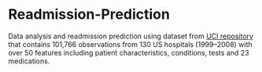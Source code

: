 # Readmission-Prediction
Data analysis and readmission prediction using dataset from [UCI repository](https://archive.ics.uci.edu/ml/datasets/diabetes+130-us+hospitals+for+years+1999-2008#) that contains 101,766 observations from 130 US hospitals (1999–2008) with over 50 features including patient characteristics, conditions, tests and 23 medications. 

